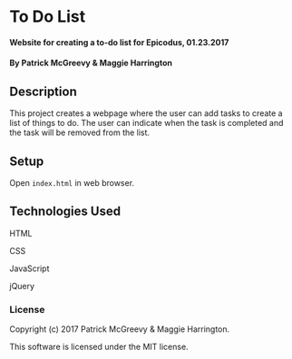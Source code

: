 # To Do List

#### Website for creating a to-do list for Epicodus, 01.23.2017

#### By Patrick McGreevy & Maggie Harrington

## Description

This project creates a webpage where the user can add tasks to create a list of things to do. The user can indicate when the task is completed and the task will be removed from the list.

## Setup

Open `index.html` in web browser.

## Technologies Used

HTML

CSS

JavaScript

jQuery

### License

Copyright (c) 2017 Patrick McGreevy & Maggie Harrington.

This software is licensed under the MIT license.
